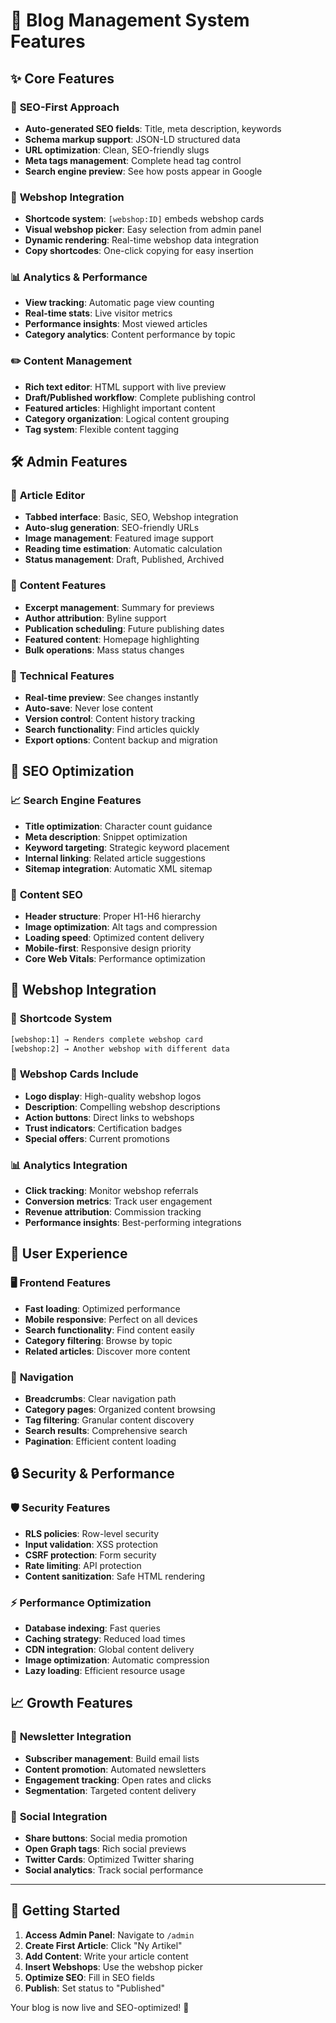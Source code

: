 # 📝 Blog Management System Features

## ✨ **Core Features**

### 🎯 **SEO-First Approach**
- **Auto-generated SEO fields**: Title, meta description, keywords
- **Schema markup support**: JSON-LD structured data
- **URL optimization**: Clean, SEO-friendly slugs
- **Meta tags management**: Complete head tag control
- **Search engine preview**: See how posts appear in Google

### 🔗 **Webshop Integration**
- **Shortcode system**: `[webshop:ID]` embeds webshop cards
- **Visual webshop picker**: Easy selection from admin panel
- **Dynamic rendering**: Real-time webshop data integration
- **Copy shortcodes**: One-click copying for easy insertion

### 📊 **Analytics & Performance**
- **View tracking**: Automatic page view counting
- **Real-time stats**: Live visitor metrics
- **Performance insights**: Most viewed articles
- **Category analytics**: Content performance by topic

### ✏️ **Content Management**
- **Rich text editor**: HTML support with live preview
- **Draft/Published workflow**: Complete publishing control
- **Featured articles**: Highlight important content
- **Category organization**: Logical content grouping
- **Tag system**: Flexible content tagging

## 🛠 **Admin Features**

### 📝 **Article Editor**
- **Tabbed interface**: Basic, SEO, Webshop integration
- **Auto-slug generation**: SEO-friendly URLs
- **Image management**: Featured image support
- **Reading time estimation**: Automatic calculation
- **Status management**: Draft, Published, Archived

### 🎨 **Content Features**
- **Excerpt management**: Summary for previews
- **Author attribution**: Byline support
- **Publication scheduling**: Future publishing dates
- **Featured content**: Homepage highlighting
- **Bulk operations**: Mass status changes

### 🔧 **Technical Features**
- **Real-time preview**: See changes instantly
- **Auto-save**: Never lose content
- **Version control**: Content history tracking
- **Search functionality**: Find articles quickly
- **Export options**: Content backup and migration

## 🚀 **SEO Optimization**

### 📈 **Search Engine Features**
- **Title optimization**: Character count guidance
- **Meta description**: Snippet optimization
- **Keyword targeting**: Strategic keyword placement
- **Internal linking**: Related article suggestions
- **Sitemap integration**: Automatic XML sitemap

### 🎯 **Content SEO**
- **Header structure**: Proper H1-H6 hierarchy
- **Image optimization**: Alt tags and compression
- **Loading speed**: Optimized content delivery
- **Mobile-first**: Responsive design priority
- **Core Web Vitals**: Performance optimization

## 💼 **Webshop Integration**

### 🏪 **Shortcode System**
```html
[webshop:1] → Renders complete webshop card
[webshop:2] → Another webshop with different data
```

### 🎨 **Webshop Cards Include**
- **Logo display**: High-quality webshop logos
- **Description**: Compelling webshop descriptions  
- **Action buttons**: Direct links to webshops
- **Trust indicators**: Certification badges
- **Special offers**: Current promotions

### 📊 **Analytics Integration**
- **Click tracking**: Monitor webshop referrals
- **Conversion metrics**: Track user engagement
- **Revenue attribution**: Commission tracking
- **Performance insights**: Best-performing integrations

## 🎯 **User Experience**

### 🖥️ **Frontend Features**
- **Fast loading**: Optimized performance
- **Mobile responsive**: Perfect on all devices
- **Search functionality**: Find content easily
- **Category filtering**: Browse by topic
- **Related articles**: Discover more content

### 📱 **Navigation**
- **Breadcrumbs**: Clear navigation path
- **Category pages**: Organized content browsing
- **Tag filtering**: Granular content discovery
- **Search results**: Comprehensive search
- **Pagination**: Efficient content loading

## 🔒 **Security & Performance**

### 🛡️ **Security Features**
- **RLS policies**: Row-level security
- **Input validation**: XSS protection
- **CSRF protection**: Form security
- **Rate limiting**: API protection
- **Content sanitization**: Safe HTML rendering

### ⚡ **Performance Optimization**
- **Database indexing**: Fast queries
- **Caching strategy**: Reduced load times
- **CDN integration**: Global content delivery
- **Image optimization**: Automatic compression
- **Lazy loading**: Efficient resource usage

## 📈 **Growth Features**

### 📧 **Newsletter Integration**
- **Subscriber management**: Build email lists
- **Content promotion**: Automated newsletters
- **Engagement tracking**: Open rates and clicks
- **Segmentation**: Targeted content delivery

### 🔗 **Social Integration**
- **Share buttons**: Social media promotion
- **Open Graph tags**: Rich social previews
- **Twitter Cards**: Optimized Twitter sharing
- **Social analytics**: Track social performance

---

## 🎉 **Getting Started**

1. **Access Admin Panel**: Navigate to `/admin`
2. **Create First Article**: Click "Ny Artikel"
3. **Add Content**: Write your article content
4. **Insert Webshops**: Use the webshop picker
5. **Optimize SEO**: Fill in SEO fields
6. **Publish**: Set status to "Published"

Your blog is now live and SEO-optimized! 🚀